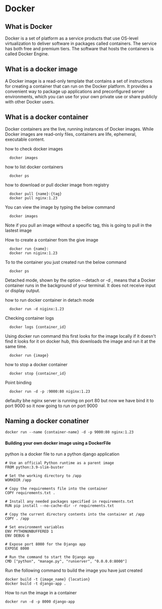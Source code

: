 
# Docker 

## What is Docker 
Docker is a set of platform as a service products that use OS-level virtualization to deliver software in packages called containers. The service has both free and premium tiers. The software that hosts the containers is called Docker Engine.

## What is a docker image 
A Docker image is a read-only template that contains a set of instructions for creating a container that can run on the Docker platform. It provides a convenient way to package up applications and preconfigured server environments, which you can use for your own private use or share publicly with other Docker users.


## What is a docker container 
Docker containers are the live, running instances of Docker images. While Docker images are read-only files, containers are life, ephemeral, executable content.



how to check docker images 

```docker
  docker images 
```

how to list docker containers 

```docker 
  docker ps 
```

how to download or pull docker image from registry

```docker
  docker pull {name}:{tag} 
  docker pull nginx:1.23
```
You can view the image by typing the below command

```docker
  docker images
```
Note if you pull an image without a specific tag, this is going to pull in the lastest image 

How to create a container from the give image 

```docker
  docker run {name}:
  docker run niginx:1.23
```
To to the container you just created run the below command 
```docker
  docker ps 
```
Detached mode, shown by the option --detach or -d , means that a Docker container runs in the background of your terminal. It does not receive input or display output.

how to run docker container in detach mode 
```docker
  docker run -d niginx:1.23
```

Checking container logs 
```docker
  docker logs {container_id}
```
Using docker run command 
this first looks for the image locally if it doesn't find it looks for it on docker hub, this downloads the image and run it at the same time.

```docker
  docker run {image}
```

how to stop a docker container 

```docker
  docker stop {container_id}
```

Point binding 

```docker
  docker run -d -p :9000:80 niginx:1.23
```
defaulty bhe nginx server is running on port 80 but now we have bind it to port 9000 so it now going to run on port 9000

## Naming a docker conatiner 

```docker
docker run --name {container-name} -d -p 9000:80 nginx:1.23
```

#### Building your own docker image using a DockerFile 

python is a docker file to run a python django application 
 
 ```docker
# Use an official Python runtime as a parent image
FROM python:3.9-slim-buster

# Set the working directory to /app
WORKDIR /app

# Copy the requirements file into the container
COPY requirements.txt .

# Install any needed packages specified in requirements.txt
RUN pip install --no-cache-dir -r requirements.txt

# Copy the current directory contents into the container at /app
COPY . /app

# Set environment variables
ENV PYTHONUNBUFFERED 1
ENV DEBUG 0

# Expose port 8000 for the Django app
EXPOSE 8000

# Run the command to start the Django app
CMD ["python", "manage.py", "runserver", "0.0.0.0:8000"]

```

Run the following command to build the image you have just created 

```docker
docker build -t {image_name} {location}
docker build -t django-app .
```

How to run the image in a container 

```docker
docker run -d -p 8000 django-app
```
